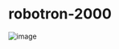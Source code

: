 # robotron-2000
![image](https://github.com/valadao02/Robotron2000/assets/136474600/7767557b-73c6-4463-a703-b40e70d77377)
